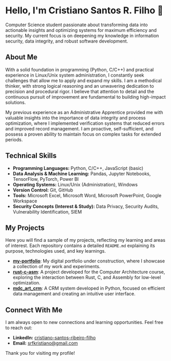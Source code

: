 # Hello, I'm Cristiano Santos R. Filho 👋

Computer Science student passionate about transforming data into actionable insights and optimizing systems for maximum efficiency and security. My current focus is on deepening my knowledge in information security, data integrity, and robust software development.

## About Me

With a solid foundation in programming (Python, C/C++) and practical experience in Linux/Unix system administration, I constantly seek challenges that allow me to apply and expand my skills. I am a methodical thinker, with strong logical reasoning and an unwavering dedication to precision and procedural rigor. I believe that attention to detail and the continuous pursuit of improvement are fundamental to building high-impact solutions.

My previous experience as an Administrative Apprentice provided me with valuable insights into the importance of data integrity and process optimization, where I implemented verification systems that reduced errors and improved record management. I am proactive, self-sufficient, and possess a proven ability to maintain focus on complex tasks for extended periods.

## Technical Skills

*   **Programming Languages:** Python, C/C++, JavaScript (basic)
*   **Data Analysis & Machine Learning:** Pandas, Jupyter Notebooks, TensorFlow, PyTorch, Power BI
*   **Operating Systems:** Linux/Unix (Administration), Windows
*   **Version Control:** Git, GitHub
*   **Tools:** Microsoft Excel, Microsoft Word, Microsoft PowerPoint, Google Workspace
*   **Security Concepts (Interest & Study):** Data Privacy, Security Audits, Vulnerability Identification, SIEM

## My Projects

Here you will find a sample of my projects, reflecting my learning and areas of interest. Each repository contains a detailed `README.md` explaining its purpose, technologies used, and key learnings.

*   **[my-portfolio](https://github.com/cristiano-s-r-filho/my-portfolio)**: My digital portfolio under construction, where I showcase a collection of my work and experiments.
*   **[rust-c-asm](https://github.com/cristiano-s-r-filho/rust-c-asm)**: A project developed for the Computer Architecture course, exploring the interaction between Rust, C, and Assembly for low-level optimization.
*   **[mdc_art_crm](https://github.com/cristiano-s-r-filho/mdc_art_crm)**: A CRM system developed in Python, focused on efficient data management and creating an intuitive user interface.

## Connect With Me

I am always open to new connections and learning opportunities. Feel free to reach out:

*   **LinkedIn:** [cristiano-santos-ribeiro-filho](https://www.linkedin.com/in/cristiano-santos-ribeiro-filho-1bb5272bb/)
*   **Email:** srfkristiano@gmail.com

Thank you for visiting my profile!



